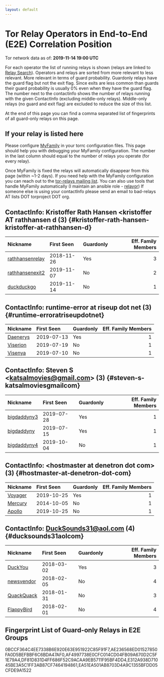 ```yaml
---
layout: default
---
```



# Tor Relay Operators in End-to-End (E2E) Correlation Position

Tor network data as of: **2019-11-14 19:00 UTC**

For each operator the list of running relays is shown (relays are linked to [Relay Search](https://metrics.torproject.org/rs.html)).
Operators and relays are sorted from more relevant to less relevant. More relevant in terms of guard probability.
Guardonly relays have the guard flag but not the exit flag.
Since exits are less common than guards their guard probability is usually 0% even when they have the guard flag.
The number next to the contactinfo shows the number of relays running with the given ContactInfo (excluding middle-only relays).
Middle-only relays (no guard and exit flag) are excluded to reduce the size of this list.

At the end of this page you can find a comma separated list of fingerprints of all guard-only relays on this page.

## If your relay is listed here
Please configure [MyFamily](https://www.torproject.org/docs/tor-manual.html.en#MyFamily) in your torrc configuration files.
This page should help you with debugging your MyFamily configuration. The number in the last column should equal to the number of
relays you operate (for every relay).

Once MyFamily is fixed the relays will automatically disappear from this page (within ~1-2 days).
If you need help with the MyFamily configuration you can reach out to the
[tor-relays mailing list](https://lists.torproject.org/cgi-bin/mailman/listinfo/tor-relays).
You can also use tools that handle MyFamily automatically (I maintain an ansible role - 
[relayor](https://medium.com/@nusenu/deploying-tor-relays-with-ansible-6612593fa34d))
If someone else is using your contactInfo please send an email to bad-relays AT lists DOT torproject DOT org.


## ContactInfo: Kristoffer Rath Hansen &lt;kristoffer AT rathhansen d (3) {#kristoffer-rath-hansen-kristoffer-at-rathhansen-d}

| Nickname                                                                                                   | First Seen   | Guardonly   |   Eff. Family Members |
|:-----------------------------------------------------------------------------------------------------------|:-------------|:------------|----------------------:|
| [rathhansenrelay](https://metrics.torproject.org/rs.html#details/EA51EA501AB8703D4A9C1355BFDD05CFDE9A1522) | 2018-11-26   | Yes         |                     3 |
| [rathhansenexit2](https://metrics.torproject.org/rs.html#details/DF73CBB5147F7C47AAC783ABFED5C947D07FA28F) | 2019-11-07   | No          |                     2 |
| [duckduckgo](https://metrics.torproject.org/rs.html#details/EA5A01079B0207A5B7D90665C79E5322210EA091)      | 2019-11-14   | No          |                     1 |

## ContactInfo: runtime-error at riseup dot net (3) {#runtime-erroratriseupdotnet}

| Nickname                                                                                            | First Seen   | Guardonly   |   Eff. Family Members |
|:----------------------------------------------------------------------------------------------------|:-------------|:------------|----------------------:|
| [Daenerys](https://metrics.torproject.org/rs.html#details/E312A938D71045BE3A5C1FF3AB87CF7464194861) | 2019-07-13   | Yes         |                     1 |
| [Viserion](https://metrics.torproject.org/rs.html#details/4C5B8134341E66CB09246985E4039F9BFC0ADCE3) | 2019-07-19   | No          |                     1 |
| [Visenya](https://metrics.torproject.org/rs.html#details/A339297680115D931FA2B98C311300E8492D83AA)  | 2019-07-10   | No          |                     1 |

## ContactInfo: Steven S &lt;katsalmovies@gmail.com&gt; (3) {#steven-s-katsalmoviesgmailcom}

| Nickname                                                                                               | First Seen   | Guardonly   |   Eff. Family Members |
|:-------------------------------------------------------------------------------------------------------|:-------------|:------------|----------------------:|
| [bigdaddyny3](https://metrics.torproject.org/rs.html#details/AE236568ED01527850FA0D5BEFBBF6C6BDA47AF0) | 2019-07-28   | Yes         |                     1 |
| [bigdaddyny](https://metrics.torproject.org/rs.html#details/0BCCF364C4EE7338B6E920E63E951922C85F91F7)  | 2019-07-15   | Yes         |                     1 |
| [bigdaddyny4](https://metrics.torproject.org/rs.html#details/5DD2D6DCB182AC058EB9A8F71C63B0525E1C6907) | 2019-10-04   | No          |                     1 |

## ContactInfo: &lt;hostmaster at denetron dot com&gt; (3) {#hostmaster-at-denetron-dot-com}

| Nickname                                                                                           | First Seen   | Guardonly   |   Eff. Family Members |
|:---------------------------------------------------------------------------------------------------|:-------------|:------------|----------------------:|
| [Voyager](https://metrics.torproject.org/rs.html#details/DF81D831D4FF686F52C9ACAA9EB5711F95BF4DD4) | 2019-10-25   | Yes         |                     1 |
| [Mercury](https://metrics.torproject.org/rs.html#details/484CEAF51A37EC992645FB6257B2EBC4AE20D9B7) | 2014-10-05   | No          |                     1 |
| [Apollo](https://metrics.torproject.org/rs.html#details/71840F45C2478347B872321066F9805D1A1B79FD)  | 2019-10-25   | No          |                     1 |

## ContactInfo: DuckSounds31@aol.com (4) {#ducksounds31aolcom}

| Nickname                                                                                              | First Seen   | Guardonly   |   Eff. Family Members |
|:------------------------------------------------------------------------------------------------------|:-------------|:------------|----------------------:|
| [DuckYou](https://metrics.torproject.org/rs.html#details/AF4997738E0CFC014CD04FB09A670D2C5F1E79A4)    | 2018-03-02   | Yes         |                     3 |
| [newsvendor](https://metrics.torproject.org/rs.html#details/061370AE41C1084B2910EB0522C8B2DB1C2CB96E) | 2018-02-05   | No          |                     4 |
| [QuackQuack](https://metrics.torproject.org/rs.html#details/1EE15139F389FDA24400239607CB4C0BE5DD8C76) | 2018-01-31   | No          |                     3 |
| [FlappyBird](https://metrics.torproject.org/rs.html#details/B00478C4CD2F3ACC7D6F02AF8033D2906673651F) | 2018-02-01   | No          |                     4 |


## Fingerprint List of Guard-only Relays in E2E Groups

0BCCF364C4EE7338B6E920E63E951922C85F91F7,AE236568ED01527850FA0D5BEFBBF6C6BDA47AF0,AF4997738E0CFC014CD04FB09A670D2C5F1E79A4,DF81D831D4FF686F52C9ACAA9EB5711F95BF4DD4,E312A938D71045BE3A5C1FF3AB87CF7464194861,EA51EA501AB8703D4A9C1355BFDD05CFDE9A1522